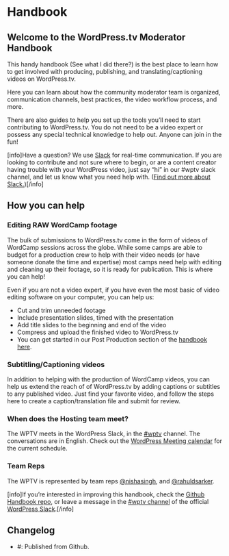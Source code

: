 # Handbook

## Welcome to the WordPress.tv Moderator Handbook

This handy handbook (See what I did there?) is the best place to learn how to get involved with producing, publishing, and translating/captioning videos on WordPress.tv.

Here you can learn about how the community moderator team is organized, communication channels, best practices, the video workflow process, and more.

There are also guides to help you set up the tools you’ll need to start contributing to WordPress.tv. You do not need to be a video expert or possess any special technical knowledge to help out. Anyone can join in the fun!

[info]Have a question? We use [Slack](https://make.wordpress.org/chat/) for real-time communication. If you are looking to contribute and not sure where to begin, or are a content creator having trouble with your WordPress video, just say “hi” in our #wptv slack channel, and let us know what you need help with. ([Find out more about Slack.](https://make.wordpress.org/chat/))[/info]

## How you can help

### Editing RAW WordCamp footage

The bulk of submissions to WordPress.tv come in the form of videos of WordCamp sessions across the globe. While some camps are able to budget for a production crew to help with their video needs (or have someone donate the time and expertise) most camps need help with editing and cleaning up their footage, so it is ready for publication. This is where you can help!

Even if you are not a video expert, if you have even the most basic of video editing software on your computer, you can help us:

- Cut and trim unneeded footage
- Include presentation slides, timed with the presentation
- Add title slides to the beginning and end of the video
- Compress and upload the finished video to WordPress.tv
- You can get started in our Post Production section of the [handbook here](https://make.wordpress.org/tv/handbook/video-editing/).

### Subtitling/Captioning videos

In addition to helping with the production of WordCamp videos, you can help us extend the reach of of WordPress.tv by adding captions or subtitles to any published video. Just find your favorite video, and follow the steps here to create a caption/translation file and submit for review.

### When does the Hosting team meet?

The WPTV meets in the WordPress Slack, in the [#wptv](https://wordpress.slack.com/archives/wptv/) channel. The conversations are in English. Check out the [WordPress Meeting calendar](https://make.wordpress.org/meetings#wptv) for the current schedule.

### Team Reps

The WPTV is represented by team reps [@nishasingh](https://profiles.wordpress.org/nishasingh/), and [@rahuldsarker](https://profiles.wordpress.org/rahuldsarker/).

[info]If you’re interested in improving this handbook, check the [Github Handbook repo](https://github.com/WordPress/wptv-handbook/), or leave a message in the [#wptv channel](https://wordpress.slack.com/archives/wptv/) of the official [WordPress Slack](https://make.wordpress.org/chat/).[/info]

## Changelog

- #: Published from Github.
